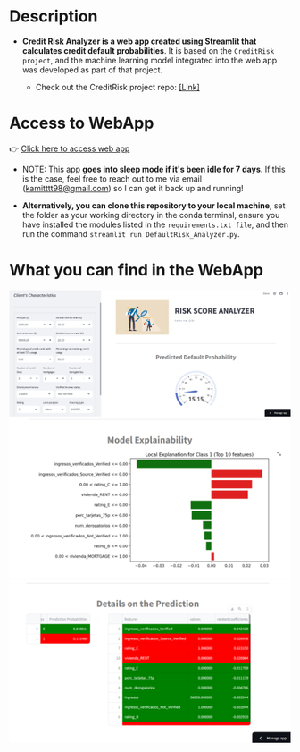# Description
- **Credit Risk Analyzer is a web app created using Streamlit that calculates credit default probabilities**. It is based on the `CreditRisk project`, and the machine learning model integrated into the web app was developed as part of that project.
  
  - Check out the CreditRisk project repo: [[Link]](https://github.com/Haoqi9/Personal_Projects/tree/master/CreditRisk)

# Access to WebApp
👉 [Click here to access web app](https://creditriskwebappst-lmmesu5xdk4m45fu9icbmf.streamlit.app/) <br>
- NOTE: This app **goes into sleep mode if it's been idle for 7 days**. If this is the case, feel free to reach out to me via email (kamitttt98@gmail.com) so I can get it back up and running!

- **Alternatively, you can clone this repository to your local machine**, set the folder as your working directory in the conda terminal, ensure you have installed the modules listed in the `requirements.txt file`, and then run the command `streamlit run DefaultRisk_Analyzer.py`.

# What you can find in the WebApp
![display1](./Images/display1.png)
![display2](./Images/display2.png)
![display3](./Images/display3.png)
